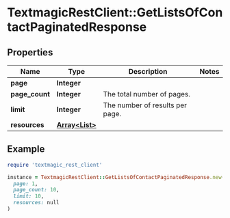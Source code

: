 # TextmagicRestClient::GetListsOfContactPaginatedResponse

## Properties

| Name | Type | Description | Notes |
| ---- | ---- | ----------- | ----- |
| **page** | **Integer** |  |  |
| **page_count** | **Integer** | The total number of pages. |  |
| **limit** | **Integer** | The number of results per page. |  |
| **resources** | [**Array&lt;List&gt;**](List.md) |  |  |

## Example

```ruby
require 'textmagic_rest_client'

instance = TextmagicRestClient::GetListsOfContactPaginatedResponse.new(
  page: 1,
  page_count: 10,
  limit: 10,
  resources: null
)
```

